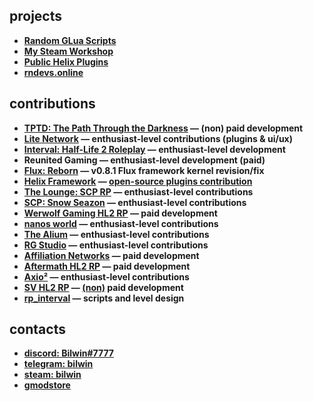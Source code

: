 ## projects
- **[Random GLua Scripts](https://github.com/Bilwin/gmod-scripts)**
- **[My Steam Workshop](https://steamcommunity.com/id/bilwin/myworkshopfiles/)**
- **[Public Helix Plugins](https://github.com/Bilwin/helix-plugins)**
- **[rndevs.online](https://discord.gg/4MBuAKJGYR)**

## contributions
- **[TPTD: The Path Through the Darkness](https://discord.gg/WAQzTGZamT) — (non) paid development**
- **[Lite Network](http://www.lite-network.de/) — enthusiast-level contributions (plugins & ui/ux)**
- **[Interval: Half-Life 2 Roleplay](https://discord.gg/m4MBYzvMTs) — enthusiast-level development**
- **Reunited Gaming — enthusiast-level development (paid)**
- **[Flux: Reborn](https://github.com/renewed-networks/flux-reborn) — v0.8.1 Flux framework kernel revision/fix**
- **[Helix Framework](https://gethelix.co/) — [open-source plugins contribution](https://github.com/Bilwin/helix-plugins)**
- **[The Lounge: SCP RP](https://discord.gg/KtJ4Z47) — enthusiast-level contributions**
- **[SCP: Snow Seazon](https://discord.gg/qe6Brr6y7z) — enthusiast-level contributions**
- **[Werwolf Gaming HL2 RP](https://steamcommunity.com/groups/werwolfgaming) — paid development**
- **[nanos world](https://nanos.world) — enthusiast-level contributions**
- **[The Alium](https://steamcommunity.com/groups/thealium) — enthusiast-level contributions**
- **[RG Studio](https://vk.com/rosegoldstudio) — enthusiast-level contributions**
- **[Affiliation Networks](https://discord.gg/4MP87tVHWg) — paid development**
- **[Aftermath HL2 RP](https://discord.gg/tzrNNa8GJW) — paid development**
- **[Axio²](https://discord.gg/fgaFeThR63) — enthusiast-level contributions**
- **[SV HL2 RP](https://vk.com/sv_servers) — [(non)](https://github.com/Bilwin/helix-plugins/tree/main/.unpaid/sv-hl2rp) paid development**
- **[rp_interval](https://steamcommunity.com/sharedfiles/filedetails/?id=2862487762) — scripts and level design**

## contacts
- **[discord: Bilwin#7777](https://discord.com/users/389046554339704832)**
- **[telegram: bilwin](https://t.me/bilwin)**
- **[steam: bilwin](https://steamcommunity.com/profiles/76561198799754743)**
- **[gmodstore](https://www.gmodstore.com/users/76561198799754743)**
